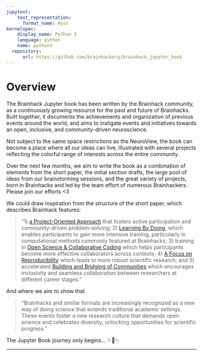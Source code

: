 ```yaml
---
jupytext:
    text_representation:
      format_name: myst
kernelspec:
    display_name: Python 3
    language: python
    name: python3
  repository:
      url: https://github.com/brainhackorg/brainhack_jupyter_book
---
```


# Overview

The Brainhack Jupyter book has been written by the Brainhack community, as a continuously growing resource for the past and future of Brainhacks. Built together, it documents the achievements and organization of previous events around the world, and aims to instigate events and initiatives towards an open, inclusive, and community-driven neuroscience.

Not subject to the same space restrictions as the NeuroView, the book can become a place where all our ideas can live, illustrated with several projects reflecting the colorful range of interests across the entire community.

Over the next few months, we aim to write the book as a combination of elements from the short paper, the initial section drafts, the large pool of ideas from our brainstorming sessions, and the great variety of projects, born in Brainhacks and led by the team effort of numerous Brainhackers. Please join our efforts <3

We could draw inspiration from the structure of the short paper, which describes Brainhack features:

> "1) [a Project-Oriented Approach](//brainhack.org/brainhack_jupyter_book/preprint_manuscript.html#a-project-oriented-approach) that fosters active participation and community-driven problem-solving; 2) [Learning By Doing](//brainhack.org/brainhack_jupyter_book/preprint_manuscript.html#learning-by-doing), which enables participants to gain more intensive training, particularly in computational methods commonly featured at Brainhacks; 3) training in [Open Science & Collaborative Coding](//brainhack.org/brainhack_jupyter_book/preprint_manuscript.html#open-science-&-collaborative-coding) which helps participants become more effective collaborators across contexts; 4) [A Focus on Reproducibility](//brainhack.org/brainhack_jupyter_book/preprint_manuscript.html#a-focus-on-reproducibility) which leads to more robust scientific research; and 5) accelerated [Building and Bridging of Communities](//brainhack.org/brainhack_jupyter_book/preprint_manuscript.html#building-and-bridging-communities) which encourages inclusivity and seamless collaboration between researchers at different career stages."

And where we aim to show that

> "Brainhacks and similar formats are increasingly recognized as a new way of doing science that extends traditional academic settings. These events foster a new research culture that demands open science and celebrates diversity, unlocking opportunities for scientific progress."
 
The Jupyter Book journey only begins… ✨🚀✨

---
